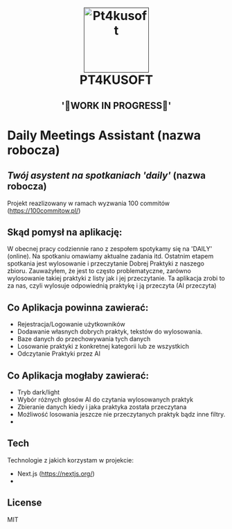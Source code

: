 <h1 align="center">
  <br>
  <a href=""><img src="https://gawron.me/gawronLogo.png" alt="Pt4kusoft" width="150"></a>
  <br>
  PT4KUSOFT
  <br>
</h1>
 <h2 align="center">'👾WORK IN PROGRESS👾'</h2>


# Daily Meetings Assistant (nazwa robocza)
## _Twój asystent na spotkaniach 'daily'_ (nazwa robocza)

Projekt reazlizowany w ramach wyzwania 100 commitów (https://100commitow.pl/)


## Skąd pomysł na aplikację:
W obecnej pracy codziennie rano z zespołem spotykamy się na 'DAILY' (online).
Na spotkaniu omawiamy aktualne zadania itd. Ostatnim etapem spotkania jest wylosowanie i przeczytanie Dobrej Praktyki z naszego zbioru.
Zauważyłem, że jest to często problematyczne, zarówno wylosowanie takiej praktyki z listy jak i jej przeczytanie.
Ta aplikacja zrobi to za nas, czyli wylosuje odpowiednią praktykę i ją przeczyta (AI przeczyta)

## Co Aplikacja powinna zawierać:
- Rejestracja/Logowanie użytkowników
- Dodawanie własnych dobrych praktyk, tekstów do wylosowania.
- Baze danych do przechowywania tych danych
- Losowanie praktyki z konkretnej kategorii lub ze wszystkich
- Odczytanie Praktyki przez AI

## Co Aplikacja mogłaby zawierać:
- Tryb dark/light
- Wybór różnych głosów AI do czytania wylosowanych praktyk
- Zbieranie danych kiedy i jaka praktyka została przeczytana
- Możliwość losowania jeszcze nie przeczytanych praktyk bądz inne filtry.
-

## Tech

Technologie z jakich korzystam w projekcie:

- Next.js (https://nextjs.org/)
-


## License

MIT
